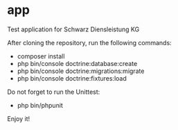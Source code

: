 # app
Test application for Schwarz Diensleistung KG

After cloning the repository, run the following commands:
- composer install
- php bin/console doctrine:database:create
- php bin/console doctrine:migrations:migrate
- php bin/console doctrine:fixtures:load

Do not forget to run the Unittest:
- php bin/phpunit

Enjoy it!
